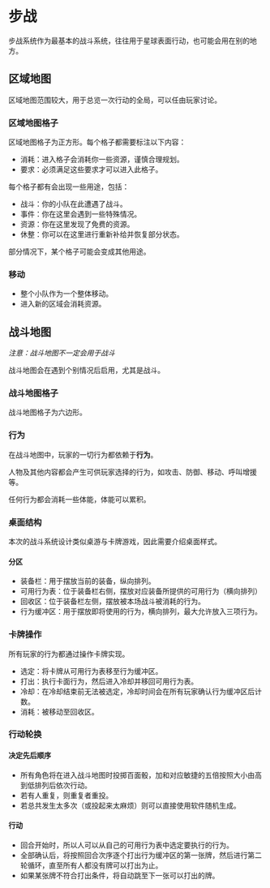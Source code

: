 # 步战

步战系统作为最基本的战斗系统，往往用于星球表面行动，也可能会用在别的地方。

## 区域地图

区域地图范围较大，用于总览一次行动的全局，可以任由玩家讨论。

### 区域地图格子

区域地图格子为正方形。每个格子都需要标注以下内容：

- 消耗：进入格子会消耗你一些资源，谨慎合理规划。
- 要求：必须满足这些要求才可以进入此格子。

每个格子都有会出现一些用途，包括：

- 战斗：你的小队在此遭遇了战斗。
- 事件：你在这里会遇到一些特殊情况。
- 资源：你在这里发现了免费的资源。
- 休整：你可以在这里进行重新补给并恢复部分状态。

部分情况下，某个格子可能会变成其他用途。

### 移动

- 整个小队作为一个整体移动。
- 进入新的区域会消耗资源。

## 战斗地图

*注意：战斗地图不一定会用于战斗*  

战斗地图会在遇到个别情况后启用，尤其是战斗。

### 战斗地图格子

战斗地图格子为六边形。

### 行为

在战斗地图中，玩家的一切行为都依赖于**行为**。

人物及其他内容都会产生可供玩家选择的行为，如攻击、防御、移动、呼叫增援等。

任何行为都会消耗一些体能，体能可以累积。

### 桌面结构

本次的战斗系统设计类似桌游与卡牌游戏，因此需要介绍桌面样式。

#### 分区

- 装备栏：用于摆放当前的装备，纵向排列。
- 可用行为表：位于装备栏右侧，摆放对应装备所提供的可用行为（横向排列）
- 回收区：位于装备栏左侧，摆放被本场战斗被消耗的行为。
- 行为缓冲区：用于摆放即将使用的行为，横向排列，最大允许放入三项行为。

### 卡牌操作

所有玩家的行为都通过操作卡牌实现。

- 选定：将卡牌从可用行为表移至行为缓冲区。
- 打出：执行卡面行为，然后进入冷却并移回可用行为表。
- 冷却：在冷却结束前无法被选定，冷却时间会在所有玩家确认行为缓冲区后计数。
- 消耗：被移动至回收区。

### 行动轮换

#### 决定先后顺序

- 所有角色将在进入战斗地图时投掷百面骰，加和对应敏捷的五倍按照大小由高到低排列后依次行动。
- 若有人重复，则重复者重投。
- 若总共发生太多次（或投起来太麻烦）则可以直接使用软件随机生成。

#### 行动

- 回合开始时，所以人可以从自己的可用行为表中选定要执行的行为。
- 全部确认后，将按照回合次序逐个打出行为缓冲区的第一张牌，然后进行第二轮循环，直至所有人都没有牌可以打出为止。
- 如果某张牌不符合打出条件，将自动跳至下一张可以打出的牌。
